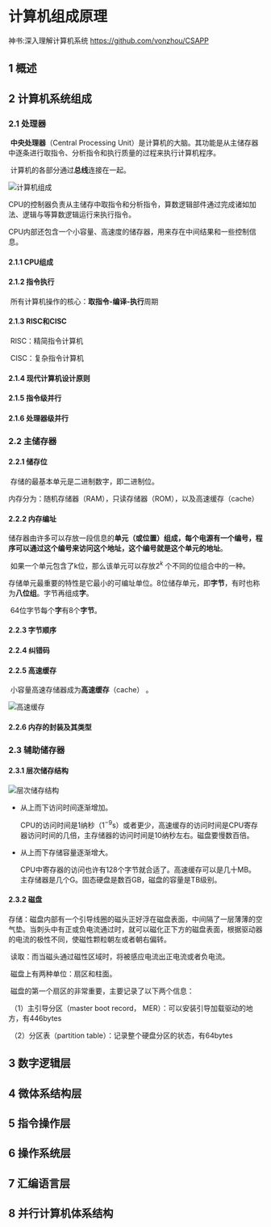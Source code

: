 # 计算机组成原理

神书:深入理解计算机系统 https://github.com/vonzhou/CSAPP

## 1 概述



## 2 计算机系统组成

### 2.1 处理器

​		**中央处理器**（Central Processing Unit）是计算机的大脑。其功能是从主储存器中逐条进行取指令、分析指令和执行质量的过程来执行计算机程序。

​		计算机的各部分通过**总线**连接在一起。

![计算机组成](https://tva1.sinaimg.cn/large/006y8mN6gy1g8nh4m6u90j30gm09ymz0.jpg)

​			CPU的控制器负责从主储存中取指令和分析指令，算数逻辑部件通过完成诸如加法、逻辑与等算数逻辑运行来执行指令。

​			CPU内部还包含一个小容量、高速度的储存器，用来存在中间结果和一些控制信息。

#### 2.1.1 CPU组成



#### 2.1.2 指令执行

​		所有计算机操作的核心：**取指令-编译-执行**周期

#### 2.1.3 RISC和CISC

​		RISC：精简指令计算机

​		CISC：复杂指令计算机

#### 2.1.4 现代计算机设计原则



#### 2.1.5 指令级并行



#### 2.1.6 处理器级并行



### 2.2 主储存器

#### 2.2.1 储存位

​		存储的最基本单元是二进制数字，即二进制位。

​		内存分为：随机存储器（RAM），只读存储器（ROM），以及高速缓存（cache）

#### 2.2.2 内存编址

​			储存器由许多可以存放一段信息的**单元（或位置）**组成，每个电源有一个编号，程序可以通过这个编号来访问这个地址，这个编号就是这个单元的**地址**。

​			如果一个单元包含了k位，那么该单元可以存放$2^k$ 个不同的位组合中的一种。

​			存储单元最重要的特性是它最小的可编址单位。8位储存单元，即**字节**，有时也称为**八位组**。字节再组成**字**。

​			64位字节每个**字**有8个**字节**。				

#### 2.2.3 字节顺序

#### 2.2.4 纠错码

#### 2.2.5 高速缓存

​		小容量高速存储器成为**高速缓存**（cache）	。

![高速缓存](https://tva1.sinaimg.cn/large/006y8mN6gy1g8ni86ncnbj309a06odhc.jpg)

#### 2.2.6 内存的封装及其类型



### 2.3 辅助储存器

#### 2.3.1 层次储存结构

![层次储存结构](https://tva1.sinaimg.cn/large/006y8mN6gy1g8nifrsh5aj30ay08atau.jpg)

* 从上而下访问时间逐渐增加。

  CPU的访问时间是1纳秒（$1^{-9}$s）或者更少，高速缓存的访问时间是CPU寄存器访问时间的几倍，主存储器的访问时间是10纳秒左右。磁盘要慢数百倍。

* 从上而下存储容量逐渐增大。

  CPU中寄存器的访问也许有128个字节就合适了。高速缓存可以是几十MB。主存储器是几个G。固态硬盘是数百GB，磁盘的容量是TB级别。

#### 2.3.2 磁盘

​		存储：磁盘内部有一个引导线圈的磁头正好浮在磁盘表面，中间隔了一层薄薄的空气垫。当刺头中有正或负电流通过时，就可以磁化正下方的磁盘表面，根据驱动器的电流的极性不同，使磁性颗粒朝左或者朝右偏转。

​		读取：而当磁头通过磁性区域时，将被感应电流出正电流或者负电流。

​		磁盘上有两种单位：扇区和柱面。

​		磁盘的第一个扇区的非常重要，主要记录了以下两个信息：

​		（1）主引导分区（master boot record， MER）：可以安装引导加载驱动的地方，有446bytes

​		（2）分区表（partition table）：记录整个硬盘分区的状态，有64bytes

## 3 数字逻辑层



## 4 微体系结构层



## 5 指令操作层



## 6 操作系统层



## 7 汇编语言层



## 8 并行计算机体系结构



